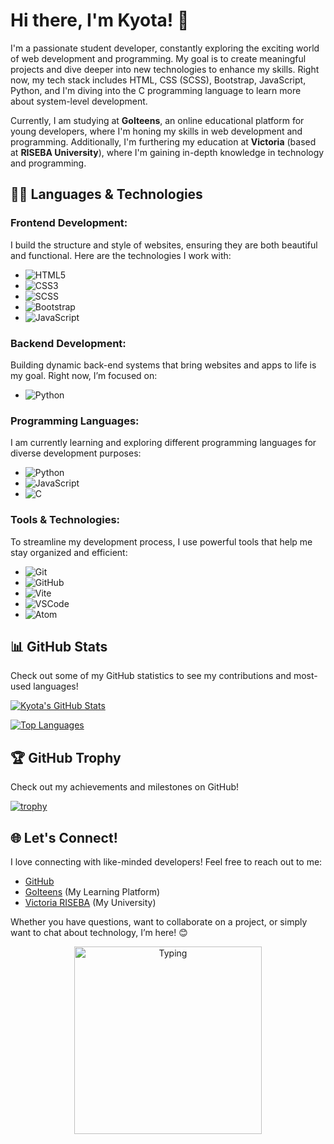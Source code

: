 # Hi there, I'm Kyota! 👋

I'm a passionate student developer, constantly exploring the exciting world of web development and programming. My goal is to create meaningful projects and dive deeper into new technologies to enhance my skills. Right now, my tech stack includes HTML, CSS (SCSS), Bootstrap, JavaScript, Python, and I'm diving into the C programming language to learn more about system-level development.

Currently, I am studying at **GoIteens**, an online educational platform for young developers, where I'm honing my skills in web development and programming. Additionally, I'm furthering my education at **Victoria** (based at **RISEBA University**), where I'm gaining in-depth knowledge in technology and programming.

## 🧑‍💻 Languages & Technologies

### **Frontend Development:**
I build the structure and style of websites, ensuring they are both beautiful and functional. Here are the technologies I work with:

- ![HTML5](https://img.shields.io/badge/-HTML5-E34F26?style=flat-square&logo=html5&logoColor=fff) 
- ![CSS3](https://img.shields.io/badge/-CSS3-1572B6?style=flat-square&logo=css3&logoColor=fff) 
- ![SCSS](https://img.shields.io/badge/-SCSS-CC6699?style=flat-square&logo=sass&logoColor=fff) 
- ![Bootstrap](https://img.shields.io/badge/-Bootstrap-563D7C?style=flat-square&logo=bootstrap&logoColor=fff) 
- ![JavaScript](https://img.shields.io/badge/-JavaScript-F7DF1E?style=flat-square&logo=javascript&logoColor=000) 

### **Backend Development:**
Building dynamic back-end systems that bring websites and apps to life is my goal. Right now, I’m focused on:

- ![Python](https://img.shields.io/badge/-Python-3776AB?style=flat-square&logo=python&logoColor=fff)

### **Programming Languages:**
I am currently learning and exploring different programming languages for diverse development purposes:

- ![Python](https://img.shields.io/badge/-Python-3776AB?style=flat-square&logo=python&logoColor=fff) 
- ![JavaScript](https://img.shields.io/badge/-JavaScript-F7DF1E?style=flat-square&logo=javascript&logoColor=000) 
- ![C](https://img.shields.io/badge/-C-A8B9CC?style=flat-square&logo=c&logoColor=fff) 

### **Tools & Technologies:**
To streamline my development process, I use powerful tools that help me stay organized and efficient:

- ![Git](https://img.shields.io/badge/-Git-F05032?style=flat-square&logo=git&logoColor=fff) 
- ![GitHub](https://img.shields.io/badge/-GitHub-181717?style=flat-square&logo=github&logoColor=fff) 
- ![Vite](https://img.shields.io/badge/-Vite-646CFF?style=flat-square&logo=vite&logoColor=fff) 
- ![VSCode](https://img.shields.io/badge/-VSCode-007ACC?style=flat-square&logo=visual-studio-code&logoColor=fff) 
- ![Atom](https://img.shields.io/badge/-Atom-66595C?style=flat-square&logo=atom&logoColor=fff) 

## 📊 GitHub Stats

Check out some of my GitHub statistics to see my contributions and most-used languages!

[![Kyota's GitHub Stats](https://github-readme-stats.vercel.app/api?username=xkyota&show_icons=true&theme=radical&hide_title=true&count_private=true)](https://github.com/xkyota)

[![Top Languages](https://github-readme-stats.vercel.app/api/top-langs/?username=xkyota&layout=compact&theme=radical)](https://github.com/xkyota)

## 🏆 GitHub Trophy

Check out my achievements and milestones on GitHub!

[![trophy](https://github-profile-trophy.vercel.app/?username=xkyota&theme=onedark)](https://github.com/xkyota/github-profile-trophy)

## 🌐 Let's Connect!
I love connecting with like-minded developers! Feel free to reach out to me:

- [GitHub](https://github.com/xkyota)
- [GoIteens](https://goiteens.com) (My Learning Platform)
- [Victoria RISEBA](https://www.victoria.riseba.lv) (My University)

Whether you have questions, want to collaborate on a project, or simply want to chat about technology, I’m here! 😊

<p align="center">
  <img src="https://github.com/xkyota/xkyota/blob/main/coding-typing.gif" alt="Typing" width="300">
</p>

